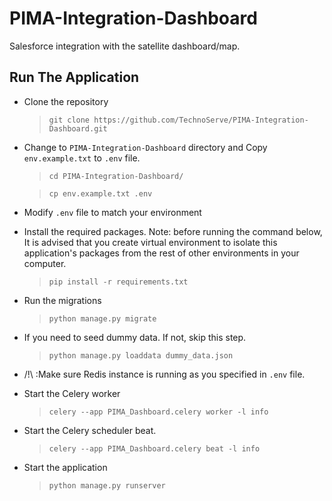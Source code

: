 # PIMA-Integration-Dashboard
Salesforce integration with the satellite dashboard/map.


## Run The Application

- Clone the repository

    > `git clone https://github.com/TechnoServe/PIMA-Integration-Dashboard.git`

- Change to `PIMA-Integration-Dashboard` directory and Copy `env.example.txt`  to `.env` file.

    > `cd PIMA-Integration-Dashboard/`

    > `cp env.example.txt .env`

- Modify `.env` file to match your environment

- Install the required packages.  Note: before running the command below, It is advised that you create virtual environment to isolate this application's packages from the rest of  other environments in your computer.
    > `pip install -r requirements.txt`

- Run the migrations
    > `python manage.py migrate`

- If you need to seed dummy data. If not, skip this step.
    > `python manage.py loaddata dummy_data.json`
- /!\ :Make sure Redis instance is running as you specified in `.env` file.
- Start the Celery worker
    > `celery --app PIMA_Dashboard.celery worker -l info`
- Start the Celery scheduler beat.
    > `celery --app PIMA_Dashboard.celery beat -l info`
- Start the application
    > `python manage.py runserver`